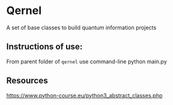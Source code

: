 # Qernel
A set of base classes to build quantum information projects

## Instructions of use:
From parent folder of `qernel` use command-line python main.py

## Resources
https://www.python-course.eu/python3_abstract_classes.php
